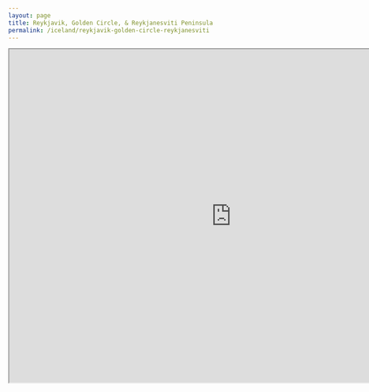 ```yaml
---
layout: page
title: Reykjavik, Golden Circle, & Reykjanesviti Peninsula
permalink: /iceland/reykjavik-golden-circle-reykjanesviti
---
```

<div class='add-pad'>

<iframe src="https://www.google.com/maps/d/u/0/embed?mid=1uMxVgbWoREk_pTDEZJl7u4ZVy4I" width="900" height="675"></iframe>

</div>